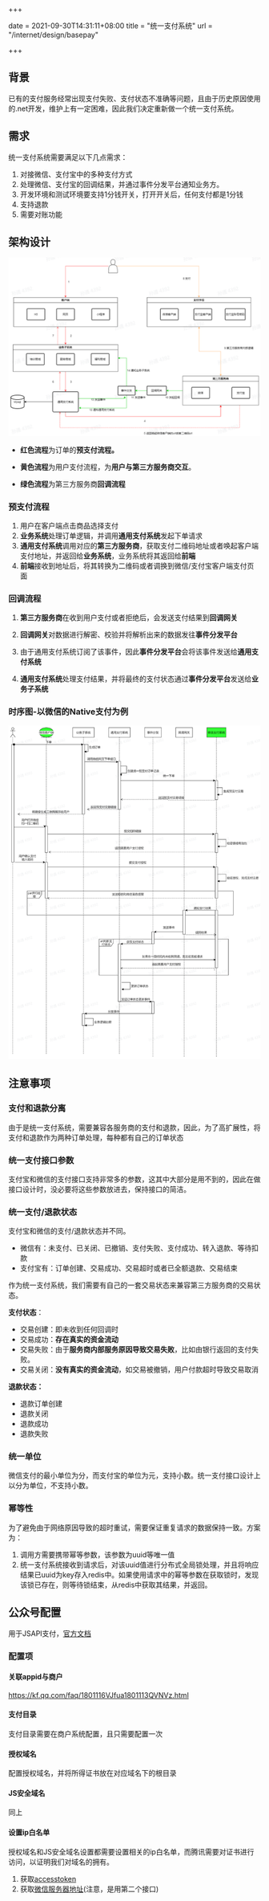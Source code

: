 +++

date = 2021-09-30T14:31:11+08:00
title = "统一支付系统"
url = "/internet/design/basepay"

+++



## 背景

已有的支付服务经常出现支付失败、支付状态不准确等问题，且由于历史原因使用的.net开发，维护上有一定困难，因此我们决定重新做一个统一支付系统。

## 需求

统一支付系统需要满足以下几点需求：

1. 对接微信、支付宝中的多种支付方式
2. 处理微信、支付宝的回调结果，并通过事件分发平台通知业务方。
3. 开发环境和测试环境要支持1分钱开关，打开开关后，任何支付都是1分钱
4. 支持退款
5. 需要对账功能



## 架构设计

![](https://raw.githubusercontent.com/stong1994/images/master/picgo/20210930150553.png)

- **红色流程**为订单的**预支付流程。**

- **黄色流程**为用户支付流程，为**用户与第三方服务商交互**。

- **绿色流程**为第三方服务商**回调流程**

### **预支付流程**

1. 用户在客户端点击商品选择支付
2. **业务系统**处理订单逻辑，并调用**通用支付系统**发起下单请求
3. **通用支付系统**调用对应的**第三方服务商**，获取支付二维码地址或者唤起客户端支付地址，并返回给**业务系统**，业务系统将其返回给**前端**
4. **前端**接收到地址后，将其转换为二维码或者调换到微信/支付宝客户端支付页面

### **回调流程**

1. **第三方服务商**在收到用户支付或者拒绝后，会发送支付结果到**回调网关**
2. **回调网关**对数据进行解密、校验并将解析出来的数据发往**事件分发平台**
3. 由于通用支付系统订阅了该事件，因此**事件分发平台**会将该事件发送给**通用支付系统**

4. **通用支付系统**处理支付结果，并将最终的支付状态通过**事件分发平台**发送给**业务子系统**

### **时序图-以微信的Native支付为例**

![](https://raw.githubusercontent.com/stong1994/images/master/picgo/20210930151933.jpg)

## 注意事项

### 支付和退款分离

由于是统一支付系统，需要兼容各服务商的支付和退款，因此，为了高扩展性，将支付和退款作为两种订单处理，每种都有自己的订单状态

### 统一支付接口参数

支付宝和微信的支付接口支持非常多的参数，这其中大部分是用不到的，因此在做接口设计时，没必要将这些参数放进去，保持接口的简洁。

### 统一支付/退款状态

支付宝和微信的支付/退款状态并不同。

- 微信有：未支付、已关闭、已撤销、支付失败、支付成功、转入退款、等待扣款
- 支付宝有：订单创建、交易成功、交易超时或者已全额退款、交易结束

作为统一支付系统，我们需要有自己的一套交易状态来兼容第三方服务商的交易状态。

**支付状态**：

- 交易创建：即未收到任何回调时
- 交易成功：**存在真实的资金流动**
- 交易失败：由于**服务商内部服务原因导致交易失败**，比如由银行返回的支付失败。
- 交易关闭：**没有真实的资金流动**，如交易被撤销，用户付款超时导致交易取消

**退款状态：**

- 退款订单创建
- 退款关闭
- 退款成功
- 退款失败

### 统一单位

微信支付的最小单位为分，而支付宝的单位为元，支持小数。统一支付接口设计上以分为单位，不支持小数。

### 幂等性

为了避免由于网络原因导致的超时重试，需要保证重复请求的数据保持一致。方案为：

1. 调用方需要携带幂等参数，该参数为uuid等唯一值
2. 统一支付系统接收到请求后，对该uuid值进行分布式全局锁处理，并且将响应结果已uuid为key存入redis中。如果使用请求中的幂等参数在获取锁时，发现该锁已存在，则等待锁结束，从redis中获取其结果，并返回。

## 公众号配置

用于JSAPI支付，[官方文档](https://pay.weixin.qq.com/wiki/doc/api/jsapi.php?chapter=7_3)

### 配置项

#### 关联appid与商户

https://kf.qq.com/faq/1801116VJfua1801113QVNVz.html

#### 支付目录

支付目录需要在商户系统配置，且只需要配置一次

#### 授权域名

配置授权域名，并将所得证书放在对应域名下的根目录

#### JS安全域名

同上

#### 设置ip白名单

授权域名和JS安全域名设置都需要设置相关的ip白名单，而腾讯需要对证书进行访问，以证明我们对域名的拥有。

1. 获取[accesstoken](https://mp.weixin.qq.com/debug?token=491549116&lang=zh_CN)
2. 获取[微信服务器地址](https://developers.weixin.qq.com/doc/offiaccount/Basic_Information/Get_the_WeChat_server_IP_address.html)(注意，是用第二个接口)
